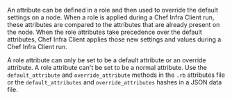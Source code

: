 An attribute can be defined in a role and then used to override the
default settings on a node. When a role is applied during a Chef Infra
Client run, these attributes are compared to the attributes that are
already present on the node. When the role attributes take precedence
over the default attributes, Chef Infra Client applies those new
settings and values during a Chef Infra Client run.

A role attribute can only be set to be a default attribute or an
override attribute. A role attribute can't be set to be a normal
attribute. Use the `default_attribute` and `override_attribute` methods
in the `.rb` attributes file or the `default_attributes` and
`override_attributes` hashes in a JSON data file.
